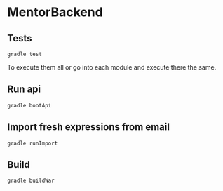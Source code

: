 # MentorBackend

## Tests

```
gradle test
```

To execute them all or go into each module and execute there the same.

## Run api
```
gradle bootApi
```

## Import fresh expressions from email
```
gradle runImport
```

## Build

```
gradle buildWar
```